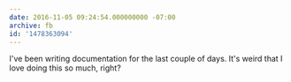 ```yaml
---
date: 2016-11-05 09:24:54.000000000 -07:00
archive: fb
id: '1478363094'
---
```


I've been writing documentation for the last couple of days. It's weird that I love doing this so much, right?
